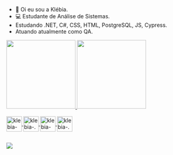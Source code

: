 - 👋 Oi eu sou a Klébia.
- 💻 Estudante de Análise de Sistemas.
- Estudando .NET, C#, CSS, HTML, PostgreSQL, JS, Cypress.
- Atuando atualmente como QA.
<div>
  <a href="https://github.com/klebiaklfernandes">
  <img height="180em" src="https://github-readme-stats.vercel.app/api?username=klebiaklfernandes&show_icons=true&theme=dracula&include_all_commits=true&count_private=true"/>
  <img height="180em" src="https://github-readme-stats.vercel.app/api/top-langs/?username=klebiaklfernandes&layout=compact&langs_count=7&theme=dracula"/>
</div>

<div style="display: inline_block"><br>
  <img align="center"alt= klebia-Csharp" heigth="30" width="40" src="https://cdn.jsdelivr.net/gh/devicons/devicon/icons/csharp/csharp-original.svg" />
  <img align="center"alt= klebia-.NET" heigth="30" width="40" src="https://cdn.jsdelivr.net/gh/devicons/devicon/icons/dot-net/dot-net-original-wordmark.svg" />
  <img align="center"alt= klebia-Cucumber" heigth="30" width="40" src= "http://51.68.226.233/lepasseport/resources/assets/vendors/devicon/icons/Cucumber/Cucumber-original.svg" />
  <img align="center"alt= klebia-.NET" heigth="30" width="40" src="https://cdn.jsdelivr.net/gh/devicons/devicon/icons/postgresql/postgresql-original-wordmark.svg" />
</div>

##

<div> 
  <a href="https://www.linkedin.com/in/klébia-kelly-fernandes-de-lima-a8570031" target="_blank"><img src="https://img.shields.io/badge/LinkedIn-0077B5?style=for-the-badge&logo=linkedin&logoColor=white" target="_blank"></a> 
  

